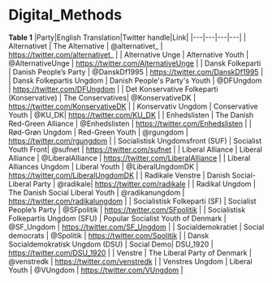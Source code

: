 # Digital_Methods

**Table 1**
|Party|English Translation|Twitter handle|Link|
|---|---|---|---|
| Alternativet | The Alternative | @alternativet_ | https://twitter.com/alternativet_ |
| Alternative Unge | Alternative Youth | @AlternativeUnge | https://twitter.com/AlternativeUnge | 
| Dansk Folkeparti | Danish People’s Party | @DanskDf1995 | https://twitter.com/DanskDf1995 | 
| Dansk Folkepartis Ungdom  | Danish People's Party's Youth | @DFUngdom | https://twitter.com/DFUngdom | 
| Det Konservative Folkeparti (Konservative) | The Conservatives| @KonservativeDK | https://twitter.com/KonservativeDK | 
| Konservativ Ungdom  | Conservative Youth | @KU_DK| https://twitter.com/KU_DK | 
| Enhedslisten | The Danish Red-Green Alliance | @Enhedslisten | https://twitter.com/Enhedslisten | 
| Rød-Grøn Ungdom | Red-Green Youth | @rgungdom | https://twitter.com/rgungdom | 
| Socialistisk Ungdomsfront (SUF) | Socialist Youth Front| @sufnet | https://twitter.com/sufnet | 
| Liberal Alliance | Liberal Alliance | @LiberalAlliance | https://twitter.com/LiberalAlliance | 
| Liberal Alliances Ungdom | Liberal Youth | @LiberalUngdomDK | https://twitter.com/LiberalUngdomDK | 
| Radikale Venstre  | Danish Social-Liberal Party | @radikale| https://twitter.com/radikale | 
| Radikal Ungdom  | The Danish Social Liberal Youth | @radikanungdom | https://twitter.com/radikalungdom | 
| Socialistisk Folkeparti (SF) | Socialist People’s Party | @SFpolitik | https://twitter.com/SFpolitik | 
| Socialistisk Folkepartis Ungdom (SFU) | Popular Socialist Youth of Denmark | @SF_Ungdom | https://twitter.com/SF_Ungdom | 
| Socialdemokratiet | Social democrats | @Spolitik | https://twitter.com/Spolitik | 
| Dansk Socialdemokratisk Ungdom (DSU) | Social Demo| DSU_1920 | https://twitter.com/DSU_1920 | 
| Venstre  | The Liberal Party of Denmark | @venstredk | https://twitter.com/venstredk | 
| Venstres Ungdom  | Liberal Youth | @VUngdom | https://twitter.com/VUngdom | 
